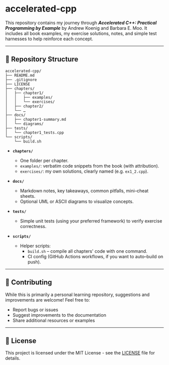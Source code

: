 # accelerated-cpp

This repository contains my journey through **_Accelerated C++: Practical Programming by Example_** by Andrew Koenig and Barbara E. Moo. It includes all book examples, my exercise solutions, notes, and simple test harnesses to help reinforce each concept.

---

## 📂 Repository Structure

```
accelerated-cpp/
├── README.md
├── .gitignore
├── LICENSE
├── chapters/
│   ├── chapter1/
│   │   ├── examples/
│   │   └── exercises/
│   ├── chapter2/
│   └── …
├── docs/
│   ├── chapter1-summary.md
│   └── diagrams/
├── tests/
│   └── chapter1_tests.cpp
└── scripts/
    └── build.sh
```

- **`chapters/`**  
  - One folder per chapter.  
  - `examples/`: verbatim code snippets from the book (with attribution).  
  - `exercises/`: my own solutions, clearly named (e.g. `ex1_2.cpp`).

- **`docs/`**  
  - Markdown notes, key takeaways, common pitfalls, mini–cheat sheets.  
  - Optional UML or ASCII diagrams to visualize concepts.

- **`tests/`**  
  - Simple unit tests (using your preferred framework) to verify exercise correctness.

- **`scripts/`**  
  - Helper scripts:  
    - `build.sh` – compile all chapters' code with one command.  
    - CI config (GitHub Actions workflows, if you want to auto–build on push).

---

## 🤝 Contributing

While this is primarily a personal learning repository, suggestions and improvements are welcome! Feel free to:
- Report bugs or issues
- Suggest improvements to the documentation
- Share additional resources or examples

---

## 📝 License

This project is licensed under the MIT License - see the [LICENSE](LICENSE) file for details.

